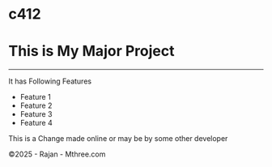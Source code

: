 # c412

# This is My Major Project
---
It has Following Features
  - Feature 1
  - Feature 2
  - Feature 3
  - Feature 4

This is a Change made online or may be by some other developer

&copy;2025 - Rajan -  Mthree.com
